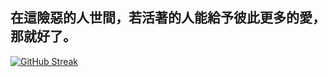 
## 在這險惡的人世間，若活著的人能給予彼此更多的愛，那就好了。

[![GitHub Streak](https://github-readme-streak-stats.herokuapp.com?user=RyzeChang&theme=icegray)](https://git.io/streak-stats)
